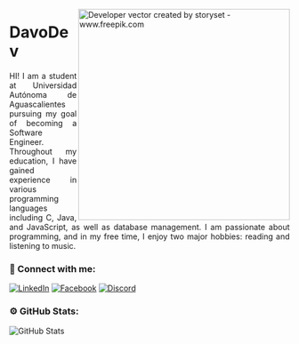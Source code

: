 <img align="right" alt="Developer vector created by storyset - www.freepik.com" height="380"
    src="https://user-images.githubusercontent.com/97471199/230774187-e482399b-492c-4c17-a831-0314bf90526e.png">

<h1>DavoDev</h1>
<p align="justify">HI! I am a student at Universidad Autónoma de Aguascalientes pursuing my goal of becoming a
    Software Engineer. Throughout my education, I have gained experience in various programming languages including C,
    Java, and JavaScript, as well as database management. I am passionate about programming, and in my free time, I
    enjoy two major hobbies: reading and listening to music.
</p>

### 📱 Connect with me:
[![LinkedIn](https://img.shields.io/badge/LinkedIn-%23E31C25?style=flat-square&logo=linkedin&logoColor=white)](https://www.linkedin.com/in/tu-perfil)
[![Facebook](https://img.shields.io/badge/Facebook-%23E31C25?style=flat-square&logo=facebook&logoColor=white)](https://www.instagram.com/tu-perfil)
[![Discord](https://img.shields.io/badge/Discord-%23E31C25?style=flat-square&logo=discord&logoColor=white)](https://www.discord.com/tu-perfil)

### ⚙️ GitHub Stats:
![GitHub Stats](https://github-readme-stats.vercel.app/api?username=DavoDev-Hub&show_icons=true&theme=onedark)

